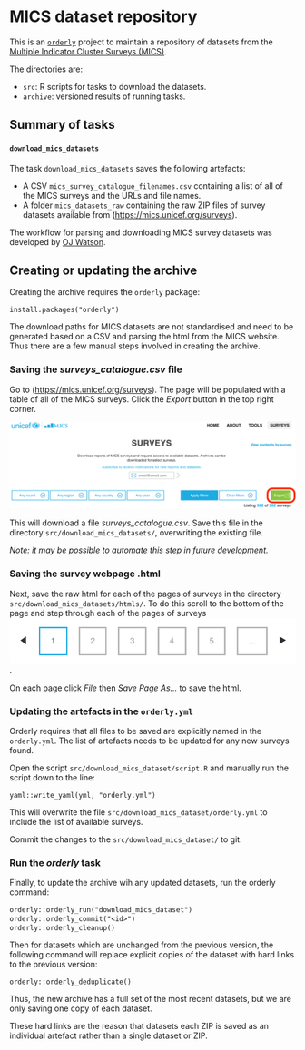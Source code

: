 # MICS dataset repository

This is an [`orderly`](https://github.com/vimc/orderly) project to maintain 
a repository of datasets from the [Multiple Indicator Cluster Surveys (MICS)](https://mics.unicef.org/).

The directories are:

* `src`: R scripts for tasks to download the datasets.
* `archive`: versioned results of running tasks.

## Summary of tasks

#### `download_mics_datasets`

The task `download_mics_datasets` saves the following artefacts:

* A CSV `mics_survey_catalogue_filenames.csv` containing a list of all of the 
  MICS surveys and the URLs and file names.
* A folder `mics_datasets_raw` containing the raw ZIP files of survey datasets 
  available from (https://mics.unicef.org/surveys).

The workflow for parsing and downloading MICS survey datasets was developed
by [OJ Watson](https://github.com/OJWatson).

## Creating or updating the archive

Creating the archive requires the `orderly` package:
```
install.packages("orderly")
```

The download paths for MICS datasets are not standardised and need to be generated
based on a CSV and parsing the html from the MICS website. Thus there are a few 
manual steps involved in creating the archive.

### Saving the _surveys_catalogue.csv_ file

Go to (https://mics.unicef.org/surveys). The page will be populated with a table 
of all of the MICS surveys. Click the _Export_ button in the top right corner. 

![export_survey_catalogue](readme_images/export_survey_catalogue.png)

This will download a file _surveys_catalogue.csv_. Save this file in the 
directory `src/download_mics_datasets/`, overwriting the existing file.

_Note: it may be possible to automate this step in future development._


### Saving the survey webpage .html

Next, save the raw html for each of the pages of surveys in the directory 
`src/download_mics_datasets/htmls/`. To do this scroll to the bottom of the page 
and step through each of the pages of surveys ![export_survey_catalogue](readme_images/export_survey_html.png).

On each page click _File_ then _Save Page As..._ to save the html.


### Updating the artefacts in the `orderly.yml`

Orderly requires that all files to be saved are explicitly named in the 
`orderly.yml`. The list of artefacts needs to be updated for any new 
surveys found.

Open the script `src/download_mics_dataset/script.R` and manually run the 
script down to the line:
```
yaml::write_yaml(yml, "orderly.yml")
```

This will overwrite the file `src/download_mics_dataset/orderly.yml` to 
include the list of available surveys.

Commit the changes to the `src/download_mics_dataset/` to git.


### Run the _orderly_ task

Finally, to update the archive wih any updated datasets, run the 
orderly command:
```
orderly::orderly_run("download_mics_dataset")
orderly::orderly_commit("<id>")
orderly::orderly_cleanup()
```

Then for datasets which are unchanged from the previous version, the following 
command will replace explicit copies of the dataset with hard links to the 
previous version:
```
orderly::orderly_deduplicate()
```
Thus, the new archive has a full set of the most recent datasets, but we are only
saving one copy of each dataset.

These hard links are the reason that datasets each ZIP is saved as an individual
artefact rather than a single dataset or ZIP.
